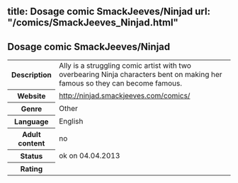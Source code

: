 title: Dosage comic SmackJeeves/Ninjad
url: "/comics/SmackJeeves_Ninjad.html"
---
Dosage comic SmackJeeves/Ninjad
-----------------------------------------

<table class="comicinfo">
<tr>
<th>Description</th><td>Ally is a struggling comic artist with two overbearing Ninja characters bent on making her famous so they can become famous.</td>
</tr>
<tr>
<th>Website</th><td><a href="http://ninjad.smackjeeves.com/comics/">http://ninjad.smackjeeves.com/comics/</a></td>
</tr>
<tr>
<th>Genre</th><td>Other</td>
</tr>
<tr>
<th>Language</th><td>English</td>
</tr>
<tr>
<th>Adult content</th><td>no</td>
</tr>
<tr>
<th>Status</th><td>ok on 04.04.2013</td>
</tr>
<tr>
<th>Rating</th><td><div class="g-plusone" data-size="standard" data-annotation="bubble"
 data-href="http://ninjad.smackjeeves.com/comics/"></div></td>
</tr>
</table>
<script type="text/javascript">
  (function() {
    var po = document.createElement('script'); po.type = 'text/javascript'; po.async = true;
    po.src = 'https://apis.google.com/js/plusone.js';
    var s = document.getElementsByTagName('script')[0]; s.parentNode.insertBefore(po, s);
  })();
</script>
